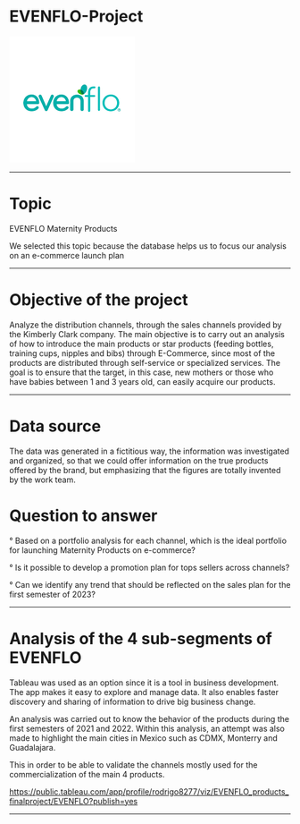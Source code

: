 # EVENFLO-Project

![image](https://github.com/RodrigoCR25/EVENFLO-project/blob/main/Brand_evenflo.png)
________________________________________________________________________________________________________________________________________________________________

# Topic

EVENFLO Maternity Products

We selected this topic because the database helps us to focus our analysis on an e-commerce launch plan
________________________________________________________________________________________________________________________________________________________________

# Objective of the project

Analyze the distribution channels, through the sales channels provided by the Kimberly Clark company. The main objective is to carry out an analysis of how to introduce the main products or star products (feeding bottles, training cups, nipples and bibs) through E-Commerce, since most of the products are distributed through self-service or specialized services. The goal is to ensure that the target, in this case, new mothers or those who have babies between 1 and 3 years old, can easily acquire our products.
________________________________________________________________________________________________________________________________________________________________

# Data source

The data was generated in a fictitious way, the information was investigated and organized, so that we could offer information on the true products offered by the brand, but emphasizing that the figures are totally invented by the work team.

# Question to answer

° Based on a portfolio analysis for each channel, which is the ideal portfolio for launching Maternity Products on e-commerce?

° Is it possible to develop a promotion plan for tops sellers across channels?

° Can we identify any trend that should be reflected on the sales plan for the first semester of 2023?

_____________________________________________________________________________________________________________________________________________________________

# Analysis of the 4 sub-segments of EVENFLO

Tableau was used as an option since it is a tool in business development. The app makes it easy to explore and manage data. It also enables faster discovery and sharing of information to drive big business change.

An analysis was carried out to know the behavior of the products during the first semesters of 2021 and 2022. Within this analysis, an attempt was also made to highlight the main cities in Mexico such as CDMX, Monterry and Guadalajara.

This in order to be able to validate the channels mostly used for the commercialization of the main 4 products.

https://public.tableau.com/app/profile/rodrigo8277/viz/EVENFLO_products_finalproject/EVENFLO?publish=yes
_____________________________________________________________________________________________________________________________________________________________




